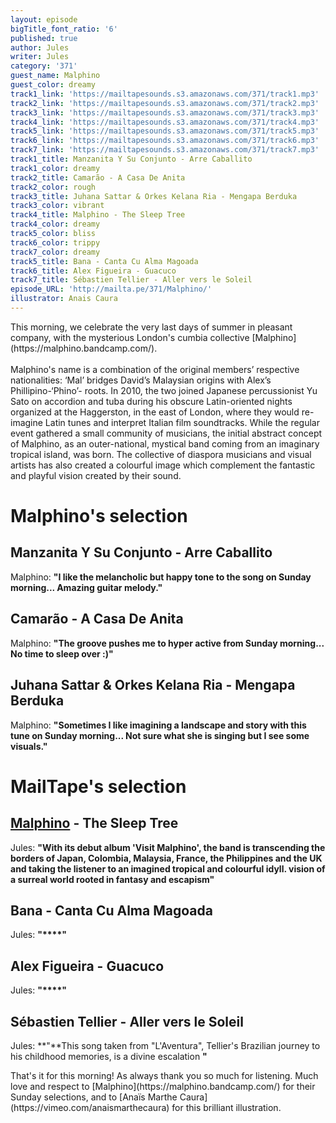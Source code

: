 ```yaml
---
layout: episode
bigTitle_font_ratio: '6'
published: true
author: Jules
writer: Jules
category: '371'
guest_name: Malphino
guest_color: dreamy
track1_link: 'https://mailtapesounds.s3.amazonaws.com/371/track1.mp3'
track2_link: 'https://mailtapesounds.s3.amazonaws.com/371/track2.mp3'
track3_link: 'https://mailtapesounds.s3.amazonaws.com/371/track3.mp3'
track4_link: 'https://mailtapesounds.s3.amazonaws.com/371/track4.mp3'
track5_link: 'https://mailtapesounds.s3.amazonaws.com/371/track5.mp3'
track6_link: 'https://mailtapesounds.s3.amazonaws.com/371/track6.mp3'
track7_link: 'https://mailtapesounds.s3.amazonaws.com/371/track7.mp3'
track1_title: Manzanita Y Su Conjunto - Arre Caballito
track1_color: dreamy
track2_title: Camarão - A Casa De Anita
track2_color: rough
track3_title: Juhana Sattar & Orkes Kelana Ria - Mengapa Berduka
track3_color: vibrant
track4_title: Malphino - The Sleep Tree
track4_color: dreamy
track5_color: bliss
track6_color: trippy
track7_color: dreamy
track5_title: Bana - Canta Cu Alma Magoada
track6_title: Alex Figueira - Guacuco
track7_title: Sébastien Tellier - Aller vers le Soleil
episode_URL: 'http://mailta.pe/371/Malphino/'
illustrator: Anais Caura
---
```

<p id="introduction"> This morning, we celebrate the very last days of summer in pleasant company, with the mysterious London's cumbia collective [Malphino](https://malphino.bandcamp.com/).
<br><br>
Malphino's name is a combination of the original members’ respective nationalities: ‘Mal’ bridges David’s Malaysian origins with Alex’s Phillipino-‘Phino’- roots. In 2010, the two joined Japanese percussionist Yu Sato on accordion and tuba during his obscure Latin-oriented nights organized at the Haggerston, in the east of London, where they would re-imagine Latin tunes and interpret Italian film soundtracks. While the regular event gathered a small community of musicians, the initial abstract concept of Malphino, as an outer-national, mystical band coming from an imaginary tropical island, was born. 
The collective of diaspora musicians and visual artists has also created a colourful image which complement the fantastic and playful vision created by their sound.
</p>


# Malphino's selection


## Manzanita Y Su Conjunto - Arre Caballito
Malphino: **"**I like the melancholic but happy tone to the song on Sunday morning... Amazing guitar melody.**"**

## Camarão - A Casa De Anita
Malphino: **"**The groove pushes me to hyper active from Sunday morning... No time to sleep over :)**"**

## Juhana Sattar & Orkes Kelana Ria - Mengapa Berduka
Malphino: **"**Sometimes I like imagining a landscape and story with this tune on Sunday morning... Not sure what she is singing but I see some visuals.**"**


# MailTape's selection

## [Malphino](https://malphino.bandcamp.com/) - The Sleep Tree
Jules: **"**With its debut album 'Visit Malphino', the band is transcending the borders of Japan, Colombia, Malaysia, France, the Philippines and the UK and taking the listener to an imagined tropical and colourful idyll. vision of a surreal world rooted in fantasy and escapism**"**

## Bana - Canta Cu Alma Magoada
Jules: **"****"**

## Alex Figueira - Guacuco
Jules: **"****"**

## Sébastien Tellier - Aller vers le Soleil
Jules: **"**This song taken from "L'Aventura", Tellier's Brazilian journey to his childhood memories, is a divine escalation **"**


<p id="outroduction">That's it for this morning! As always thank you so much for listening. Much love and respect to [Malphino](https://malphino.bandcamp.com/) for their Sunday selections, and to [Anaïs Marthe Caura](https://vimeo.com/anaismarthecaura) for this brilliant illustration. </p>
